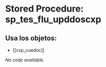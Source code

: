# Stored Procedure: sp_tes_flu_upddoscxp

## Usa los objetos:
- [[cxp_cuedoc]]

*No code available.*
